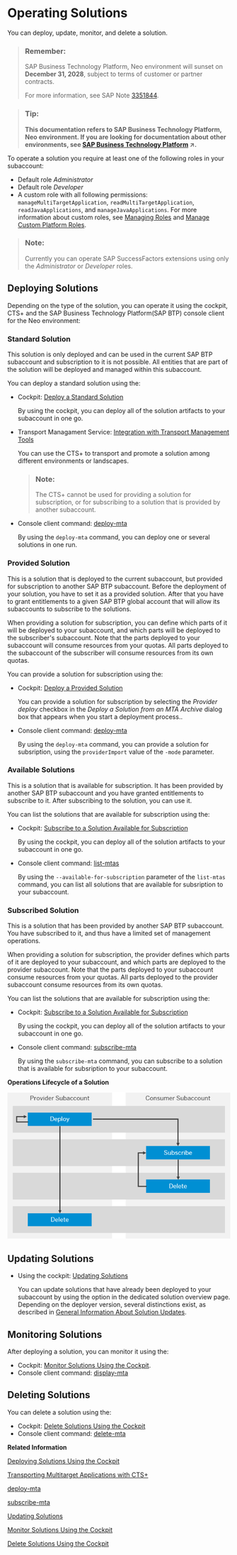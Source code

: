<!-- loio2abf7d47063542208d0d99f7bc05f4f4 -->

# Operating Solutions

You can deploy, update, monitor, and delete a solution.

> ### Remember:  
> SAP Business Technology Platform, Neo environment will sunset on **December 31, 2028**, subject to terms of customer or partner contracts.
> 
> For more information, see SAP Note [3351844](https://launchpad.support.sap.com/#/notes/3351844).

> ### Tip:  
> **This documentation refers to SAP Business Technology Platform, Neo environment. If you are looking for documentation about other environments, see [SAP Business Technology Platform](https://help.sap.com/viewer/65de2977205c403bbc107264b8eccf4b/Cloud/en-US/6a2c1ab5a31b4ed9a2ce17a5329e1dd8.html "SAP Business Technology Platform (SAP BTP) is an integrated offering comprised of four technology portfolios: database and data management, application development and integration, analytics, and intelligent technologies. The platform offers users the ability to turn data into business value, compose end-to-end business processes, and build and extend SAP applications quickly.") :arrow_upper_right:.**

To operate a solution you require at least one of the following roles in your subaccount:

-   Default role *Administrator*
-   Default role *Developer*
-   A custom role with all following permissions: `manageMultiTargetApplication`, `readMultiTargetApplication`, `readJavaApplications`, and `manageJavaApplications`. For more information about custom roles, see [Managing Roles](../60-security-neo/managing-roles-db8175b.md) and [Manage Custom Platform Roles](../50-administration-and-ops-neo/manage-custom-platform-roles-ede5f72.md).

> ### Note:  
> Currently you can operate SAP SuccessFactors extensions using only the *Administrator* or *Developer* roles.



## Deploying Solutions

Depending on the type of the solution, you can operate it using the cockpit, CTS+ and the SAP Business Technology Platform\(SAP BTP\) console client for the Neo environment:



### **Standard Solution**

This solution is only deployed and can be used in the current SAP BTP subaccount and subscription to it is not possible. All entities that are part of the solution will be deployed and managed within this subaccount.

You can deploy a standard solution using the:

-   Cockpit: [Deploy a Standard Solution](deploy-a-standard-solution-fea07de.md)

    By using the cockpit, you can deploy all of the solution artifacts to your subaccount in one go.

-   Transport Managament Service: [Integration with Transport Management Tools](integration-with-transport-management-tools-905baea.md)

    You can use the CTS+ to transport and promote a solution among different environments or landscapes.

    > ### Note:  
    > The CTS+ cannot be used for providing a solution for subscription, or for subscribing to a solution that is provided by another subaccount.

-   Console client command: [deploy-mta](../50-administration-and-ops-neo/deploy-mta-1e12331.md)

    By using the `deploy-mta` command, you can deploy one or several solutions in one run.




### **Provided Solution**

This is a solution that is deployed to the current subaccount, but provided for subscription to another SAP BTP subaccount. Before the deployment of your solution, you have to set it as a provided solution. After that you have to grant entitlements to a given SAP BTP global account that will allow its subaccounts to subscribe to the solutions.

When providing a solution for subscription, you can define which parts of it will be deployed to your subaccount, and which parts will be deployed to the subscriber's subaccount. Note that the parts deployed to your subaccount will consume resources from your quotas. All parts deployed to the subaccount of the subscriber will consume resources from its own quotas.

You can provide a solution for subscription using the:

-   Cockpit: [Deploy a Provided Solution](deploy-a-provided-solution-8f48815.md)

    You can provide a solution for subscription by selecting the *Provider deploy* checkbox in the *Deploy a Solution from an MTA Archive* dialog box that appears when you start a deployment process..

-   Console client command: [deploy-mta](../50-administration-and-ops-neo/deploy-mta-1e12331.md)

    By using the `deploy-mta` command, you can provide a solution for subsription, using the `providerImport` value of the `-mode` parameter.




### **Available Solutions**

This is a solution that is available for subscription. It has been provided by another SAP BTP subaccount and you have granted entitlements to subscribe to it. After subscribing to the solution, you can use it.

You can list the solutions that are available for subscription using the:

-   Cockpit: [Subscribe to a Solution Available for Subscription](subscribe-to-a-solution-available-for-subscription-bd7602e.md)

    By using the cockpit, you can deploy all of the solution artifacts to your subaccount in one go.

-   Console client command: [list-mtas](../50-administration-and-ops-neo/list-mtas-b8b51ef.md)

    By using the `--available-for-subscription` parameter of the `list-mtas` command, you can list all solutions that are available for subsription to your subaccount.




### **Subscribed Solution**

This is a solution that has been provided by another SAP BTP subaccount. You have subscribed to it, and thus have a limited set of management operations.

When providing a solution for subscription, the provider defines which parts of it are deployed to your subaccount, and which parts are deployed to the provider subaccount. Note that the parts deployed to your subaccount consume resources from your quotas. All parts deployed to the provider subaccount consume resources from its own quotas.

You can list the solutions that are available for subscription using the:

-   Cockpit: [Subscribe to a Solution Available for Subscription](subscribe-to-a-solution-available-for-subscription-bd7602e.md)

    By using the cockpit, you can deploy all of the solution artifacts to your subaccount in one go.

-   Console client command: [subscribe-mta](../50-administration-and-ops-neo/subscribe-mta-ea358be.md)

    By using the `subscribe-mta` command, you can subscribe to a solution that is available for subsription to your subaccount.


  
  
**Operations Lifecycle of a Solution**

![](images/Operatinons_Lifecycle_of_a_Solution_-_Latest_6965cb5.png "Operations Lifecycle of a Solution")



<a name="loio2abf7d47063542208d0d99f7bc05f4f4__section_ofc_3gn_cdb"/>

## Updating Solutions

-   Using the cockpit: [Updating Solutions](updating-solutions-4bec3f1.md)

    You can update solutions that have already been deployed to your subaccount by using the option in the dedicated solution overview page. Depending on the deployer version, several distinctions exist, as described in [General Information About Solution Updates](general-information-about-solution-updates-2b1c4ed.md).




<a name="loio2abf7d47063542208d0d99f7bc05f4f4__section_zqg_t3n_cdb"/>

## Monitoring Solutions

After deploying a solution, you can monitor it using the:

-   Cockpit: [Monitor Solutions Using the Cockpit](monitor-solutions-using-the-cockpit-5d5debc.md).
-   Console client command: [display-mta](../50-administration-and-ops-neo/display-mta-974dbbb.md)



<a name="loio2abf7d47063542208d0d99f7bc05f4f4__section_wx4_fjn_cdb"/>

## Deleting Solutions

You can delete a solution using the:

-   Cockpit: [Delete Solutions Using the Cockpit](delete-solutions-using-the-cockpit-0f1844f.md)
-   Console client command: [delete-mta](../50-administration-and-ops-neo/delete-mta-3d1163e.md)

**Related Information**  


[Deploying Solutions Using the Cockpit](deploying-solutions-using-the-cockpit-a5db17e.md "")

[Transporting Multitarget Applications with CTS+](transporting-multitarget-applications-with-cts-f598f69.md "You can enable transport of SAP BTP applications and application content that is available as Multitarget Applications (MTA) using the Enhanced Change and Transport System (CTS+).")

[deploy-mta](../50-administration-and-ops-neo/deploy-mta-1e12331.md "This command deploys Multitarget Application (MTA) archives. One or more than one MTA archives can be deployed to your subaccount in one go.")

[subscribe-mta](../50-administration-and-ops-neo/subscribe-mta-ea358be.md "This command subscribes the subaccount of the consumer to a Multitarget Application (MTA), which is available for subscription.")

[Updating Solutions](updating-solutions-4bec3f1.md)

[Monitor Solutions Using the Cockpit](monitor-solutions-using-the-cockpit-5d5debc.md "When deployed to your SAP BTP subaccount, a solution consists of various solution components. Each solution component originates from a certain MTA module that in turn can result in several solution components. That is, one MTA module corresponds to given solution components.")

[Delete Solutions Using the Cockpit](delete-solutions-using-the-cockpit-0f1844f.md "Delete a solution from your subaccount following the steps for the corresponding solution types.")

